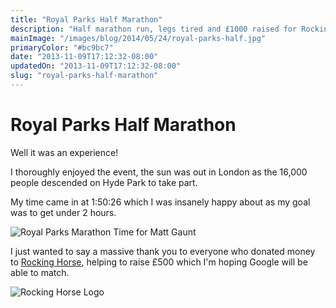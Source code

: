 ```yaml
---
title: "Royal Parks Half Marathon"
description: "Half marathon run, legs tired and £1000 raised for Rocking Horse Childrens Charity."
mainImage: "/images/blog/2014/05/24/royal-parks-half.jpg"
primaryColor: "#bc9bc7"
date: "2013-11-09T17:12:32-08:00"
updatedOn: "2013-11-09T17:12:32-08:00"
slug: "royal-parks-half-marathon"
---
```


# Royal Parks Half Marathon

Well it was an experience!

I thoroughly enjoyed the event, the sun was out in London as the 16,000 people descended on Hyde Park to take part.

My time came in at 1:50:26 which I was insanely happy about as my goal was to get under 2 hours.

![Royal Parks Marathon Time for Matt Gaunt](/images/blog/2013/11/chip-timing.png)

I just wanted to say a massive thank you to everyone who donated money to [Rocking Horse](http://www.rockinghorse.org.uk/), helping to raise £500 which I'm hoping Google will be able to match.

![Rocking Horse Logo](/images/blog/2013/11/rocking-horse-2.jpg "440")

